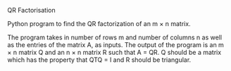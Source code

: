 QR Factorisation

Python program to find the QR factorization of an m × n matrix. 

The program takes in number of rows m and number of columns n as well as the entries of the matrix A, as inputs.
The output of the program is an m × n matrix Q and an n × n matrix R such that A = QR. Q should be a matrix which has the property
that QTQ = I and R should be triangular.
